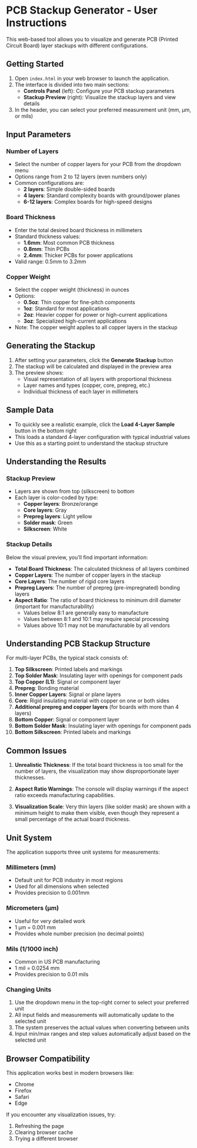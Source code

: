 # PCB Stackup Generator - User Instructions

This web-based tool allows you to visualize and generate PCB (Printed Circuit Board) layer stackups with different configurations.

## Getting Started

1. Open `index.html` in your web browser to launch the application.
2. The interface is divided into two main sections:
   - **Controls Panel** (left): Configure your PCB stackup parameters
   - **Stackup Preview** (right): Visualize the stackup layers and view details
3. In the header, you can select your preferred measurement unit (mm, μm, or mils)

## Input Parameters

### Number of Layers
- Select the number of copper layers for your PCB from the dropdown menu
- Options range from 2 to 12 layers (even numbers only)
- Common configurations are:
  - **2 layers**: Simple double-sided boards
  - **4 layers**: Standard complexity boards with ground/power planes
  - **6-12 layers**: Complex boards for high-speed designs

### Board Thickness
- Enter the total desired board thickness in millimeters
- Standard thickness values:
  - **1.6mm**: Most common PCB thickness
  - **0.8mm**: Thin PCBs
  - **2.4mm**: Thicker PCBs for power applications
- Valid range: 0.5mm to 3.2mm

### Copper Weight
- Select the copper weight (thickness) in ounces
- Options:
  - **0.5oz**: Thin copper for fine-pitch components
  - **1oz**: Standard for most applications
  - **2oz**: Heavier copper for power or high-current applications
  - **3oz**: Specialized high-current applications
- Note: The copper weight applies to all copper layers in the stackup

## Generating the Stackup

1. After setting your parameters, click the **Generate Stackup** button
2. The stackup will be calculated and displayed in the preview area
3. The preview shows:
   - Visual representation of all layers with proportional thickness
   - Layer names and types (copper, core, prepreg, etc.)
   - Individual thickness of each layer in millimeters

## Sample Data

- To quickly see a realistic example, click the **Load 4-Layer Sample** button in the bottom right
- This loads a standard 4-layer configuration with typical industrial values
- Use this as a starting point to understand the stackup structure

## Understanding the Results

### Stackup Preview
- Layers are shown from top (silkscreen) to bottom
- Each layer is color-coded by type:
  - **Copper layers**: Bronze/orange
  - **Core layers**: Gray
  - **Prepreg layers**: Light yellow
  - **Solder mask**: Green
  - **Silkscreen**: White

### Stackup Details
Below the visual preview, you'll find important information:

- **Total Board Thickness**: The calculated thickness of all layers combined
- **Copper Layers**: The number of copper layers in the stackup
- **Core Layers**: The number of rigid core layers
- **Prepreg Layers**: The number of prepreg (pre-impregnated) bonding layers
- **Aspect Ratio**: The ratio of board thickness to minimum drill diameter (important for manufacturability)
  - Values below 8:1 are generally easy to manufacture
  - Values between 8:1 and 10:1 may require special processing
  - Values above 10:1 may not be manufacturable by all vendors

## Understanding PCB Stackup Structure

For multi-layer PCBs, the typical stack consists of:

1. **Top Silkscreen**: Printed labels and markings
2. **Top Solder Mask**: Insulating layer with openings for component pads
3. **Top Copper (L1)**: Signal or component layer
4. **Prepreg**: Bonding material
5. **Inner Copper Layers**: Signal or plane layers
6. **Core**: Rigid insulating material with copper on one or both sides
7. **Additional prepreg and copper layers** (for boards with more than 4 layers)
8. **Bottom Copper**: Signal or component layer
9. **Bottom Solder Mask**: Insulating layer with openings for component pads
10. **Bottom Silkscreen**: Printed labels and markings

## Common Issues

1. **Unrealistic Thickness**: If the total board thickness is too small for the number of layers, the visualization may show disproportionate layer thicknesses.

2. **Aspect Ratio Warnings**: The console will display warnings if the aspect ratio exceeds manufacturing capabilities.

3. **Visualization Scale**: Very thin layers (like solder mask) are shown with a minimum height to make them visible, even though they represent a small percentage of the actual board thickness.

## Unit System

The application supports three unit systems for measurements:

### Millimeters (mm)
- Default unit for PCB industry in most regions
- Used for all dimensions when selected
- Provides precision to 0.001mm

### Micrometers (μm)
- Useful for very detailed work
- 1 μm = 0.001 mm
- Provides whole number precision (no decimal points)

### Mils (1/1000 inch)
- Common in US PCB manufacturing
- 1 mil = 0.0254 mm
- Provides precision to 0.01 mils

### Changing Units
1. Use the dropdown menu in the top-right corner to select your preferred unit
2. All input fields and measurements will automatically update to the selected unit
3. The system preserves the actual values when converting between units
4. Input min/max ranges and step values automatically adjust based on the selected unit

## Browser Compatibility

This application works best in modern browsers like:
- Chrome
- Firefox
- Safari
- Edge

If you encounter any visualization issues, try:
1. Refreshing the page
2. Clearing browser cache
3. Trying a different browser